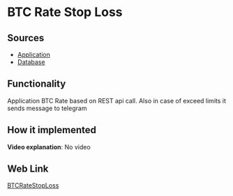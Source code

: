 # BTC Rate Stop Loss

## Sources

- [Application](https://github.com/LearnFractal/FractalPlatform/tree/main/FractalPlatform.Examples/Applications/BTCRateStopLoss/BTCRateStopLossApplication.cs)
- [Database](https://github.com/LearnFractal/FractalPlatform/tree/main/FractalPlatform.Examples/Databases/BTCRateStopLoss)

## Functionality

Application BTC Rate based on REST api call.
Also in case of exceed limits it sends message to telegram

## How it implemented

**Video explanation**: No video

## Web Link

[BTCRateStopLoss](https://fraplat.com/jupiter/?app=BTCRateStopLoss)

